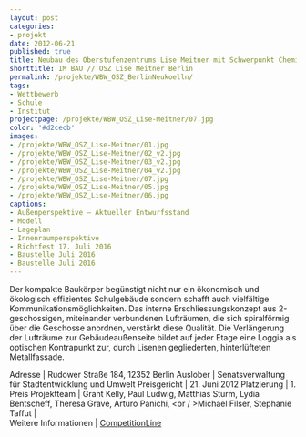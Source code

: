```yaml
---
layout: post
categories:
- projekt
date: 2012-06-21
published: true
title: Neubau des Oberstufenzentrums Lise Meitner mit Schwerpunkt Chemie, Physik, Biologie und Informatik
shorttitle: IM BAU // OSZ Lise Meitner Berlin
permalink: /projekte/WBW_OSZ_BerlinNeukoelln/
tags: 
- Wettbewerb
- Schule
- Institut
projectpage: /projekte/WBW_OSZ_Lise-Meitner/07.jpg
color: '#d2cecb'
images:
- /projekte/WBW_OSZ_Lise-Meitner/01.jpg
- /projekte/WBW_OSZ_Lise-Meitner/02_v2.jpg
- /projekte/WBW_OSZ_Lise-Meitner/03_v2.jpg
- /projekte/WBW_OSZ_Lise-Meitner/04_v2.jpg
- /projekte/WBW_OSZ_Lise-Meitner/07.jpg
- /projekte/WBW_OSZ_Lise-Meitner/05.jpg
- /projekte/WBW_OSZ_Lise-Meitner/06.jpg
captions:
- Außenperspektive – Aktueller Entwurfsstand
- Modell
- Lageplan
- Innenraumperspektive 
- Richtfest 17. Juli 2016
- Baustelle Juli 2016
- Baustelle Juli 2016
---
```

Der kompakte Baukörper begünstigt nicht nur ein ökonomisch und ökologisch effizientes Schulgebäude sondern schafft auch vielfältige Kommunikationsmöglichkeiten. Das interne Erschliessungskonzept aus 2-geschossigen, miteinander verbundenen Lufträumen, die sich spiralförmig über die Geschosse anordnen, verstärkt diese Qualität. Die Verlängerung der Lufträume zur Gebäudeaußenseite bildet auf jeder Etage eine Loggia als optischen Kontrapunkt zur, durch Lisenen gegliederten, hinterlüfteten Metallfassade.

Adresse			|	Rudower Straße 184, 12352 Berlin
Auslober		|	Senatsverwaltung für Stadtentwicklung und Umwelt
Preisgericht	|	21. Juni 2012
Platzierung		|	1. Preis
Projektteam		|	Grant Kelly, Paul Ludwig, Matthias Sturm, Lydia Bentscheff, Theresa Grave, Arturo Panichi, <br /   >Michael Filser, Stephanie Taffut 
                            |    
Weitere Informationen       |   [CompetitionLine](https://www.competitionline.com/de/ergebnisse/99317)
